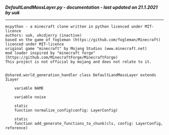 ***DefaultLandMassLayer.py - documentation - last updated on 21.1.2021 by uuk***
___

    mcpython - a minecraft clone written in python licenced under MIT-licence
    authors: uuk, xkcdjerry (inactive)
    based on the game of fogleman (https://github.com/fogleman/Minecraft) licenced under MIT-licence
    original game "minecraft" by Mojang Studios (www.minecraft.net)
    mod loader inspired by "minecraft forge" (https://github.com/MinecraftForge/MinecraftForge)
    This project is not official by mojang and does not relate to it.


    @shared.world_generation_handler class DefaultLandMassLayer extends ILayer

        variable NAME

        variable noise

        static
        function normalize_config(config: LayerConfig)

        static
        function add_generate_functions_to_chunk(cls, config: LayerConfig, reference)